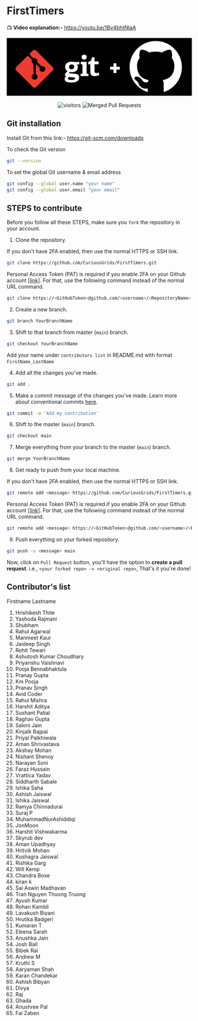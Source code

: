 # FirstTimers

📺 **Video explanation:-** <a href="https://youtu.be/1Bv4bhtNIaA" target="_blank">https://youtu.be/1Bv4bhtNIaA</a>

<img src="https://github.com/AkhileshThite/Portfolio/blob/main/Logos/git-github.jpg"></img>

<div align="center">
  <img src="https://visitor-badge.glitch.me/badge?page_id=CuriousGrids.FirstTimers" alt="visitors" />
  <img src="https://img.shields.io/github/issues-pr-closed/curiousgrids/firsttimers?color=green" alt="Merged Pull Requests" />
</div>

## Git installation

Install Git from this link:- <a href="https://git-scm.com/downloads" target="_blank">https://git-scm.com/downloads</a>

To check the Git version

```bash
git --version
```

To set the global Git username & email address

```bash
git config --global user.name "your name"
git config --global user.email "your email"
```

## STEPS to contribute

Before you follow all these STEPS, make sure you `fork` the repository in your account.

1. Clone the repository.

If you don't have 2FA enabled, then use the normal HTTPS or SSH link.
```bash
git clone https://github.com/CuriousGrids/FirstTimers.git
```

Personal Access Token (PAT) is required if you enable 2FA on your Github account [[link]](https://docs.github.com/en/authentication/keeping-your-account-and-data-secure/creating-a-personal-access-token).
For that, use the following command instead of the normal URL command.

```bash
git clone https://<GitHubToken>@github.com/<username>/<RepositoryName>.git
```

2. Create a new branch.

```bash
git branch YourBranchName
```

3. Shift to that branch from master (`main`) branch.

```bash
git checkout YourBranchName
```

Add your name under `contributors list` in README.md with format `FirstName_LastName`

4. Add all the changes you've made.

```bash
git add .
```

5. Make a commit message of the changes you've made. Learn more about conventional commits [here](https://www.conventionalcommits.org/en/v1.0.0/).

```bash
git commit -m 'Add my contribution'
```

6. Shift to the master (`main`) branch.

```bash
git checkout main
```

7. Merge everything from your branch to the master (`main`) branch.

```bash
git merge YourBranchName
```

8. Get ready to push from your local machine.

If you don't have 2FA enabled, then use the normal HTTPS or SSH link.

```bash
git remote add <message> https://github.com/CuriousGrids/FirstTimers.git
```

Personal Access Token (PAT) is required if you enable 2FA on your Github account [[link]](https://docs.github.com/en/authentication/keeping-your-account-and-data-secure/creating-a-personal-access-token).
For that, use the following command instead of the normal URL command.

```bash
git remote add <message> https://<GitHubToken>@github.com/<username>/<RepositoryName>.git
```

9. Push everything on your forked repository.

```bash
git push -u <message> main
```

Now, click on `Pull Request` button, you'll have the option to **create a pull request**. i.e., `<your forked repo> -> <original repo>`, That's it you're done!

## Contributor's list

Firstname Lastname

1. Hrishikesh Thite
2. Yashoda Rajmani
3. Shubham
4. Rahul Agarwal
5. Manmeet Kaur
6. Jaideep Singh
7. Rohit Tewari
8. Ashutosh Kumar Choudhary
9. Priyanshu Vaishnavi
10. Pooja Bennabhaktula
11. Pranay Gupta
12. Km Pooja
13. Pranav Singh
14. Avid Coder
15. Rahul Mishra
16. Harshit Aditya
17. Sushant Patial
18. Raghav Gupta
19. Saloni Jain
20. Kinjalk Bajpai
21. Priyal Palkhiwala
22. Aman Shrivastava
23. Akshay Mohan
24. Nishant Shenoy
25. Narayan Soni
26. Faraz Hussain
27. Vrattica Yadav
28. Siddharth Sabale
29. Ishika Saha
30. Ashish Jaiswal
31. Ishika Jaiswal
32. Ramya Chinnadurai
33. Suraj P
34. MuhammadNurAshiddiqi
35. JonMoon
36. Harshit Vishwakarma
37. Skyrub dev
38. Aman Upadhyay
39. Hritvik Mohan
40. Kushagra Jaiswal
41. Rishika Garg
42. Will Kemp
43. Chandra Bose
44. kiran k
45. Sai Aswin Madhavan
46. Tran Nguyen Thuong Truong
47. Ayush Kumar
48. Rohan Kambli
49. Lavakush Biyani
50. Hrutika Badgeri
51. Kumaran T
52. Eleena Sarah
53. Anushka Jain
54. Josh Ball
55. Bibek Rai
56. Andrew M
57. Kruthi S
58. Aaryaman Shah
59. Karan Chandekar
60. Ashish Bibyan
61. Divya
62. Raj
63. Ghada
64. Anushree Pal
65. Fai Zaben
